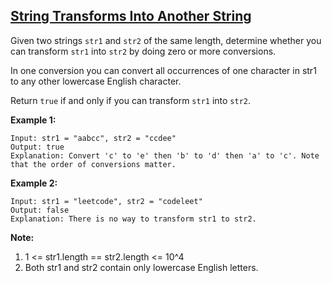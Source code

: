 ## [String Transforms Into Another String](https://leetcode.com/problems/string-transforms-into-another-string/)

Given two strings `str1` and `str2` of the same length, determine whether you can transform `str1` into `str2` by doing zero or more conversions.

In one conversion you can convert all occurrences of one character in str1 to any other lowercase English character.

Return `true` if and only if you can transform `str1` into `str2`.

**Example 1:**

```
Input: str1 = "aabcc", str2 = "ccdee"
Output: true
Explanation: Convert 'c' to 'e' then 'b' to 'd' then 'a' to 'c'. Note that the order of conversions matter.
```

**Example 2:**

```
Input: str1 = "leetcode", str2 = "codeleet"
Output: false
Explanation: There is no way to transform str1 to str2.
```

**Note:**

1. 1 <= str1.length == str2.length <= 10^4
2. Both str1 and str2 contain only lowercase English letters.

